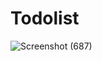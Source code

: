 # Todolist

![Screenshot (687)](https://github.com/eedrisofficial/Todolist/assets/103757525/9c4d3a96-6a38-4d73-9f31-1d024a9105a2)
